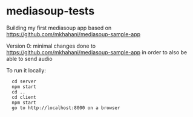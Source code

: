 # mediasoup-tests
Building my first mediasoup app based on https://github.com/mkhahani/mediasoup-sample-app

Version 0: minimal changes done to https://github.com/mkhahani/mediasoup-sample-app in order to also be able to send audio

To run it locally:
```
  cd server
  npm start
  cd ..
  cd client
  npm start
  go to http://localhost:8000 on a browser
```

